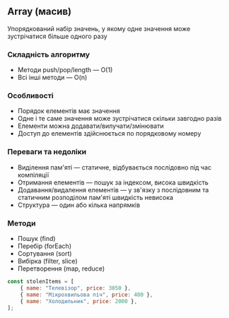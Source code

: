 ## Array (масив)

Упорядкований набір значень, у якому одне значення може зустрічатися більше одного разу

### Складність алгоритму

-   Методи push/pop/length — O(1)
-   Всі інші методи — O(n)

### Особливості

-   Порядок елементів має значення
-   Одне і те саме значення може зустрічатися скільки завгодно разів
-   Елементи можна додавати/вилучати/змінювати
-   Доступ до елементів здійснюється по порядковому номеру

### Переваги та недоліки

-   Виділення пам'яті — статичне, відбувається послідовно під час компіляції
-   Отримання елементів — пошук за індексом, висока швидкість
-   Додавання/видалення елементів — у зв'язку з послідовним та статичним розподілом пам'яті швидкість невисока
-   Структура — один або кілька напрямків

### Методи

-   Пошук (find)
-   Перебір (forEach)
-   Сортування (sort)
-   Вибірка (filter, slice)
-   Перетворення (map, reduce)

```js
const stolenItems = [
    { name: "Телевізор", price: 3050 },
    { name: "Мікрохвильова піч", price: 400 },
    { name: "Холодильник", price: 2000 },
];
```
